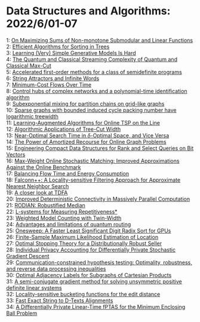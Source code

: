 # Data Structures and Algorithms: 2022/6/01-07  
1: [On Maximizing Sums of Non-monotone Submodular and Linear Functions](https://doi.org/10.48550/arXiv.2205.15874)  
2: [Efficient Algorithms for Sorting in Trees](https://doi.org/10.48550/arXiv.2205.15912)  
3: [Learning (Very) Simple Generative Models Is Hard](https://doi.org/10.48550/arXiv.2205.16003)  
4: [The Quantum and Classical Streaming Complexity of Quantum and Classical  Max-Cut](https://doi.org/10.48550/arXiv.2206.00213)  
5: [Accelerated first-order methods for a class of semidefinite programs](https://doi.org/10.48550/arXiv.2206.00224)  
6: [String Attractors and Infinite Words](https://doi.org/10.48550/arXiv.2206.00376)  
7: [Minimum-Cost Flows Over Time](https://doi.org/10.48550/arXiv.2206.00526)  
8: [Control hubs of complex networks and a polynomial-time identification  algorithm](https://doi.org/10.48550/arXiv.2206.01188)  
9: [Subexponential mixing for partition chains on grid-like graphs](https://doi.org/10.48550/arXiv.2206.00579)  
10: [Sparse graphs with bounded induced cycle packing number have logarithmic  treewidth](https://doi.org/10.48550/arXiv.2206.00594)  
11: [Learning-Augmented Algorithms for Online TSP on the Line](https://doi.org/10.48550/arXiv.2206.00655)  
12: [Algorithmic Applications of Tree-Cut Width](https://doi.org/10.48550/arXiv.2206.00752)  
13: [Near-Optimal Search Time in $\delta$-Optimal Space, and Vice Versa](https://doi.org/10.48550/arXiv.2206.00781)  
14: [The Power of Amortized Recourse for Online Graph Problems](https://doi.org/10.48550/arXiv.2206.01077)  
15: [Engineering Compact Data Structures for Rank and Select Queries on Bit  Vectors](https://doi.org/10.48550/arXiv.2206.01149)  
16: [Max-Weight Online Stochastic Matching: Improved Approximations Against  the Online Benchmark](https://doi.org/10.48550/arXiv.2206.01270)  
17: [Balancing Flow Time and Energy Consumption](https://doi.org/10.48550/arXiv.2206.01360)  
18: [Falconn++: A Locality-sensitive Filtering Approach for Approximate  Nearest Neighbor Search](https://doi.org/10.48550/arXiv.2206.01382)  
19: [A closer look at TDFA](https://doi.org/10.48550/arXiv.2206.01398)  
20: [Improved Deterministic Connectivity in Massively Parallel Computation](https://doi.org/10.48550/arXiv.2206.01568)  
21: [RODIAN: Robustified Median](https://doi.org/10.48550/arXiv.2206.02570)  
22: [L-systems for Measuring Repetitiveness*](https://doi.org/10.48550/arXiv.2206.01688)  
23: [Weighted Model Counting with Twin-Width](https://doi.org/10.48550/arXiv.2206.01706)  
24: [Advantages and limitations of quantum routing](https://doi.org/10.48550/arXiv.2206.01766)  
25: [Onesweep: A Faster Least Significant Digit Radix Sort for GPUs](https://doi.org/10.48550/arXiv.2206.01784)  
26: [Finite-Sample Maximum Likelihood Estimation of Location](https://doi.org/10.48550/arXiv.2206.02348)  
27: [Optimal Stopping Theory for a Distributionally Robust Seller](https://doi.org/10.48550/arXiv.2206.02477)  
28: [Individual Privacy Accounting for Differentially Private Stochastic  Gradient Descent](https://doi.org/10.48550/arXiv.2206.02617)  
29: [Communication-constrained hypothesis testing: Optimality, robustness,  and reverse data processing inequalities](https://doi.org/10.48550/arXiv.2206.02765)  
30: [Optimal Adjacency Labels for Subgraphs of Cartesian Products](https://doi.org/10.48550/arXiv.2206.02872)  
31: [A semi-conjugate gradient method for solving unsymmetric positive  definite linear systems](https://doi.org/10.48550/arXiv.2206.02951)  
32: [Locality-sensitive bucketing functions for the edit distance](https://doi.org/10.48550/arXiv.2206.03097)  
33: [Fast Exact String to D-Texts Alignments](https://doi.org/10.48550/arXiv.2206.03242)  
34: [A Differentially Private Linear-Time fPTAS for the Minimum Enclosing  Ball Problem](https://doi.org/10.48550/arXiv.2206.03319)  